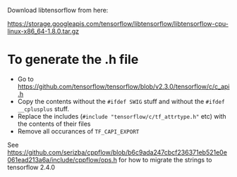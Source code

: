 Download libtensorflow from here:

https://storage.googleapis.com/tensorflow/libtensorflow/libtensorflow-cpu-linux-x86_64-1.8.0.tar.gz

# To generate the .h file
 - Go to https://github.com/tensorflow/tensorflow/blob/v2.3.0/tensorflow/c/c_api.h
 - Copy the contents without the `#ifdef SWIG` stuff and without the `#ifdef __cplusplus` stuff.
 - Replace the includes (`#include "tensorflow/c/tf_attrtype.h"` etc) with the contents of their files
 - Remove all occurances of `TF_CAPI_EXPORT `


See https://github.com/serizba/cppflow/blob/b6c9ada247cbcf236371eb521e0e061ead213a6a/include/cppflow/ops.h for how to migrate the strings to tensorflow 2.4.0
